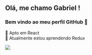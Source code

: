 ## Olá, me chamo Gabriel ! 
### Bem vindo ao meu perfil GitHub 👋

🔭 Apto em React </br>
🌱 Atualmente estou aprendendo Redux


<div>
  <a href="https://www.linkedin.com/in/gabriel-tarick-bb708917b/" target="_blank">
    <img src="https://img.shields.io/badge/-LinkedIn-%230077B5?style=for-the-badge&logo=linkedin&logoColor=white">
  </a>
</div>

